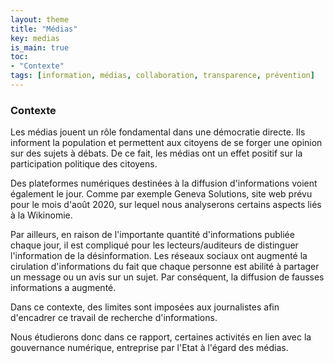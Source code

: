 ```yaml
---
layout: theme
title: "Médias"
key: medias
is_main: true
toc:
- "Contexte"
tags: [information, médias, collaboration, transparence, prévention]
---
```


### Contexte

Les médias jouent un rôle fondamental dans une démocratie directe. 
Ils informent la population et permettent aux citoyens de se forger une opinion sur des sujets à débats. 
De ce fait, les médias ont un effet positif sur la participation politique des citoyens.

Des plateformes numériques destinées à la diffusion d'informations voient également le jour. 
Comme par exemple Geneva Solutions, site web prévu pour le mois d'août 2020, sur lequel nous analyserons certains aspects liés à la Wikinomie.

Par ailleurs, en raison de l'importante quantité d'informations publiée chaque jour, il est compliqué pour les lecteurs/auditeurs de distinguer l'information de la désinformation.
Les réseaux sociaux ont augmenté la cirulation d'informations du fait que chaque personne est abilité à partager un message ou un avis sur un sujet. 
Par conséquent, la diffusion de fausses informations a augmenté.

Dans ce contexte, des limites sont imposées aux journalistes afin d'encadrer ce travail de recherche d'informations.

Nous étudierons donc dans ce rapport, certaines activités en lien avec la gouvernance numérique, entreprise par l'Etat à l'égard des médias.
